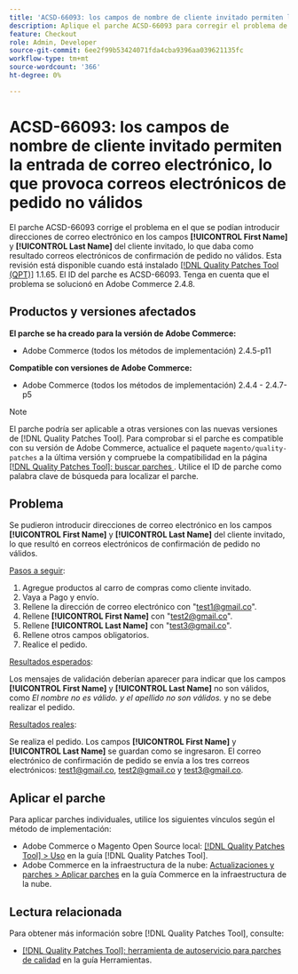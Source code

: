 ```yaml
---
title: 'ACSD-66093: los campos de nombre de cliente invitado permiten la entrada de correo electrónico, lo que provoca correos electrónicos de pedido no válidos'
description: Aplique el parche ACSD-66093 para corregir el problema de Adobe Commerce donde es posible introducir direcciones de correo electrónico en los campos Cliente invitado **[!UICONTROL First Name]** y **[!UICONTROL Last Name]** y enviar correos electrónicos de confirmación de pedido no válidos.
feature: Checkout
role: Admin, Developer
source-git-commit: 6ee2f99b53424071fda4cba9396aa039621135fc
workflow-type: tm+mt
source-wordcount: '366'
ht-degree: 0%

---
```



# ACSD-66093: los campos de nombre de cliente invitado permiten la entrada de correo electrónico, lo que provoca correos electrónicos de pedido no válidos

El parche ACSD-66093 corrige el problema en el que se podían introducir direcciones de correo electrónico en los campos **[!UICONTROL First Name]** y **[!UICONTROL Last Name]** del cliente invitado, lo que daba como resultado correos electrónicos de confirmación de pedido no válidos. Esta revisión está disponible cuando está instalado [[!DNL Quality Patches Tool (QPT)]](/help/tools/quality-patches-tool/quality-patches-tool-to-self-serve-quality-patches.md) 1.1.65. El ID del parche es ACSD-66093. Tenga en cuenta que el problema se solucionó en Adobe Commerce 2.4.8.

## Productos y versiones afectados

**El parche se ha creado para la versión de Adobe Commerce:**

* Adobe Commerce (todos los métodos de implementación) 2.4.5-p11

**Compatible con versiones de Adobe Commerce:**

* Adobe Commerce (todos los métodos de implementación) 2.4.4 - 2.4.7-p5

>[!NOTE]
>
>El parche podría ser aplicable a otras versiones con las nuevas versiones de [!DNL Quality Patches Tool]. Para comprobar si el parche es compatible con su versión de Adobe Commerce, actualice el paquete `magento/quality-patches` a la última versión y compruebe la compatibilidad en la página [[!DNL Quality Patches Tool]: buscar parches ](https://experienceleague.adobe.com/tools/commerce-quality-patches/index.html). Utilice el ID de parche como palabra clave de búsqueda para localizar el parche.

## Problema

Se pudieron introducir direcciones de correo electrónico en los campos **[!UICONTROL First Name]** y **[!UICONTROL Last Name]** del cliente invitado, lo que resultó en correos electrónicos de confirmación de pedido no válidos.

<u>Pasos a seguir</u>:

1. Agregue productos al carro de compras como cliente invitado.
2. Vaya a Pago y envío.
3. Rellene la dirección de correo electrónico con &quot;test1@gmail.co&quot;.
4. Rellene **[!UICONTROL First Name]** con &quot;<test2@gmail.co>&quot;.
5. Rellene **[!UICONTROL Last Name]** con &quot;<test3@gmail.co>&quot;.
6. Rellene otros campos obligatorios.
7. Realice el pedido.

<u>Resultados esperados</u>:

Los mensajes de validación deberían aparecer para indicar que los campos **[!UICONTROL First Name]** y **[!UICONTROL Last Name]** no son válidos, como *El nombre no es válido. y el apellido no son válidos.* y no se debe realizar el pedido.

<u>Resultados reales</u>:

Se realiza el pedido.
Los campos **[!UICONTROL First Name]** y **[!UICONTROL Last Name]** se guardan como se ingresaron.
El correo electrónico de confirmación de pedido se envía a los tres correos electrónicos: test1@gmail.co, test2@gmail.co y test3@gmail.co.

## Aplicar el parche

Para aplicar parches individuales, utilice los siguientes vínculos según el método de implementación:

* Adobe Commerce o Magento Open Source local: [[!DNL Quality Patches Tool] > Uso](/help/tools/quality-patches-tool/usage.md) en la guía [!DNL Quality Patches Tool].
* Adobe Commerce en la infraestructura de la nube: [Actualizaciones y parches > Aplicar parches](https://experienceleague.adobe.com/docs/commerce-cloud-service/user-guide/develop/upgrade/apply-patches.html) en la guía Commerce en la infraestructura de la nube.

## Lectura relacionada

Para obtener más información sobre [!DNL Quality Patches Tool], consulte:

* [[!DNL Quality Patches Tool]: herramienta de autoservicio para parches de calidad](/help/tools/quality-patches-tool/quality-patches-tool-to-self-serve-quality-patches.md) en la guía Herramientas.
